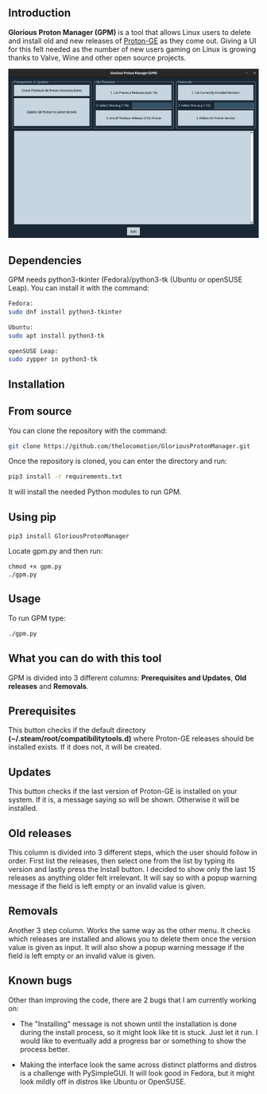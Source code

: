 Introduction
------------
**Glorious Proton Manager (GPM)** is a tool that allows Linux users to delete and install old and new releases of [Proton-GE][ge-proton-url] as they come out. Giving a UI for this felt needed as the number of new users gaming on Linux is growing thanks to Valve, Wine and other open source projects.

[ge-proton-url]: https://github.com/GloriousEggroll/proton-ge-custom

![GPM Screenshot](.github/images/GPM.png)

Dependencies
------------
GPM needs python3-tkinter (Fedora)/python3-tk (Ubuntu or openSUSE Leap). You can install it with the command:
```bash
Fedora:
sudo dnf install python3-tkinter
```
```bash
Ubuntu:
sudo apt install python3-tk
```
```bash
openSUSE Leap:
sudo zypper in python3-tk
```

Installation
------------
## From source
You can clone the repository with the command:
```bash
git clone https://github.com/thelocomotion/GloriousProtonManager.git
```

Once the repository is cloned, you can enter the directory and run:
```bash
pip3 install -r requirements.txt
```
It will install the needed Python modules to run GPM.

## Using pip
```
pip3 install GloriousProtonManager
```
Locate gpm.py and then run:
```
chmod +x gpm.py
./gpm.py
```

Usage
------------
To run GPM type:
```bash
./gpm.py
```

What you can do with this tool
------------------------------
GPM is divided into 3 different columns: **Prerequisites and Updates**, **Old releases** and **Removals**.

## Prerequisites
This button checks if the default directory **(~/.steam/root/compatibilitytools.d)** where Proton-GE releases should be installed exists. If it does not, it will be created.

## Updates
This button checks if the last version of Proton-GE is installed on your system. If it is, a message saying so will be shown. Otherwise it will be installed.

## Old releases
This column is divided into 3 different steps, which the user should follow in order. First list the releases, then select one from the list by typing its version and lastly press the Install button. I decided to show only the last 15 releases as anything older felt irrelevant. It will say so with a popup warning message if the field is left empty or an invalid value is given.

## Removals
Another 3 step column. Works the same way as the other menu. It checks which releases are installed and allows you to delete them once the version value is given as input. It will also show a popup warning message if the field is left empty or an invalid value is given.

Known bugs
------------
Other than improving the code, there are 2 bugs that I am currently working on:

- The "Installing" message is not shown until the installation is done during the install process, so it might look like tit is stuck. Just let it run. I would like to eventually add a progress bar or something to show the process better.

- Making the interface look the same across distinct platforms and distros is a challenge with PySimpleGUI. It will look good in Fedora, but it might look mildly off in distros like Ubuntu or OpenSUSE.
